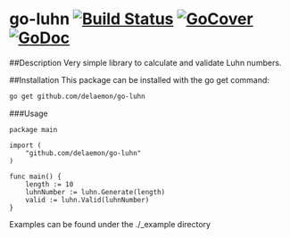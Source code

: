 # go-luhn [![Build Status](https://travis-ci.org/delaemon/go-luhn.svg?branch=master)](https://travis-ci.org/delaemon/go-luhn) [![GoCover](http://gocover.io/_badge/github.com/delaemon/go-luhn)](http://gocover.io/github.com/delaemon/go-luhn) [![GoDoc](https://godoc.org/github.com/delaemon/go-luhn?status.png)](https://godoc.org/github.com/delaemon/go-luhn)

##Description
Very simple library to calculate and validate Luhn numbers.

##Installation
This package can be installed with the go get command:
```sh
go get github.com/delaemon/go-luhn
```

###Usage
```
package main

import (
	"github.com/delaemon/go-luhn"
)

func main() {
	length := 10
	luhnNumber := luhn.Generate(length)
	valid := luhn.Valid(luhnNumber)
}
```
Examples can be found under the ./_example directory
